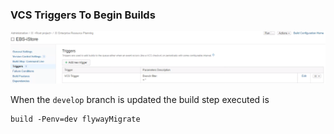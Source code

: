 ### VCS Triggers To Begin Builds

![Build Trigger](images/slides/ciserver/vcsTrigger.PNG)

When the `develop` branch is updated the build step executed is
 
    build -Penv=dev flywayMigrate